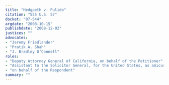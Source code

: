 ```yaml
---
title: "Hedgpeth v. Pulido"
citation: "555 U.S. 57"
docket: "07-544"
argdate: "2008-10-15"
publishdate: "2008-12-02"
justices: ""
advocates:
- "Jeremy Friedlander"
- "Pratik A. Shah"
- "J. Bradley O’Connell"
roles:
- "Deputy Attorney General of California, on behalf of the Petitioner"
- "Assistant to the Solicitor General, for the United States, as amicus curiae, supporting the Petitioner"
- "on behalf of the Respondent"
summary: ""
---
```


